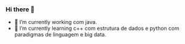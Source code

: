 ### Hi there 👋
- 🔭 I’m currently working com java.
- 🌱 I’m currently learning c++ com estrutura de dados e python com paradigmas de linguagem e big data.
<!--
**gmsilvera/gmsilvera** is a ✨ _special_ ✨ repository because its `README.md` (this file) appears on your GitHub profile.

Here are some ideas to get you started:


- 👯 I’m looking to collaborate on ...
- 🤔 I’m looking for help with ...
- 💬 Ask me about ...
- 📫 How to reach me: ...
- 😄 Pronouns: ...
- ⚡ Fun fact: ...
-->
